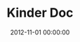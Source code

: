 ---
layout: inner
position: left
title: 'Kinder Doc'
lead_text: "Contributed to the development of pedagogical software for Malaysian kindergarten and preschool educators to document and organize the monitoring of teaching activities on a paperless platform."
tags: ['MySQL', 'PHP', 'HTML, CSS', 'JS, jQuery']
featured_image: ['/img/posts/kinderdoc-min.png']
date: 2012-11-01 00:00:00
categories: ['Web']
project_link: ''
button_icon: ''
button_text: ''
order: 2
visible: 1
company: 'Danawa Education Sdn Bhd.'
---